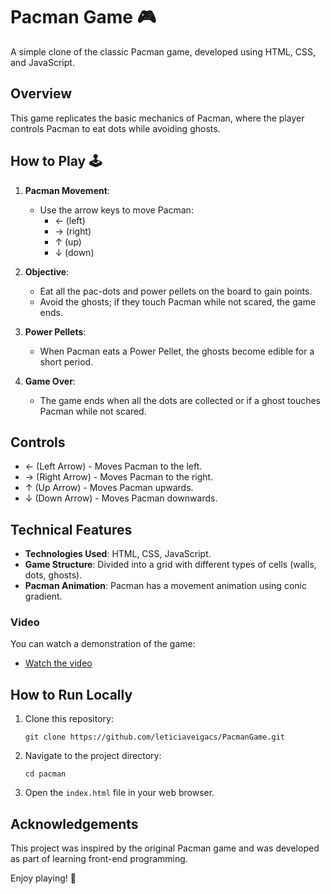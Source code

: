 # Pacman Game 🎮

A simple clone of the classic Pacman game, developed using HTML, CSS, and JavaScript.

## Overview

This game replicates the basic mechanics of Pacman, where the player controls Pacman to eat dots while avoiding ghosts.

## How to Play 🕹️

1. **Pacman Movement**:
   - Use the arrow keys to move Pacman:
     - ← (left)
     - → (right)
     - ↑ (up)
     - ↓ (down)

2. **Objective**:
   - Eat all the pac-dots and power pellets on the board to gain points.
   - Avoid the ghosts; if they touch Pacman while not scared, the game ends.

3. **Power Pellets**:
   - When Pacman eats a Power Pellet, the ghosts become edible for a short period.

4. **Game Over**:
   - The game ends when all the dots are collected or if a ghost touches Pacman while not scared.

## Controls

- ← (Left Arrow) - Moves Pacman to the left.
- → (Right Arrow) - Moves Pacman to the right.
- ↑ (Up Arrow) - Moves Pacman upwards.
- ↓ (Down Arrow) - Moves Pacman downwards.

## Technical Features

- **Technologies Used**: HTML, CSS, JavaScript.
- **Game Structure**: Divided into a grid with different types of cells (walls, dots, ghosts).
- **Pacman Animation**: Pacman has a movement animation using conic gradient.

### Video

You can watch a demonstration of the game:

- [Watch the video](https://github.com/leticiaveigacs/PacmanGame/issues/1#issue-2418903295)

## How to Run Locally

1. Clone this repository:
   ```
   git clone https://github.com/leticiaveigacs/PacmanGame.git
   ```
2. Navigate to the project directory:
   ```
   cd pacman
   ```
3. Open the `index.html` file in your web browser.

## Acknowledgements

This project was inspired by the original Pacman game and was developed as part of learning front-end programming.

Enjoy playing! 🚀
